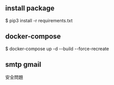 ## install package

$ pip3 install -r requirements.txt


## docker-compose

$ docker-compose up -d --build --force-recreate


## smtp gmail 

安全問題